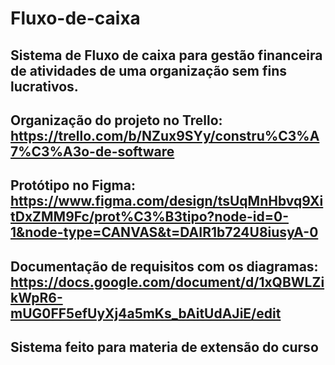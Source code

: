 # Fluxo-de-caixa
## Sistema de Fluxo de caixa  para gestão financeira de atividades de uma organização sem fins lucrativos.
## Organização do projeto no Trello: https://trello.com/b/NZux9SYy/constru%C3%A7%C3%A3o-de-software
## Protótipo no Figma: https://www.figma.com/design/tsUqMnHbvq9XitDxZMM9Fc/prot%C3%B3tipo?node-id=0-1&node-type=CANVAS&t=DAIR1b724U8iusyA-0
## Documentação de requisitos com os diagramas: https://docs.google.com/document/d/1xQBWLZikWpR6-mUG0FF5efUyXj4a5mKs_bAitUdAJiE/edit 
## Sistema feito para materia de extensão do curso
